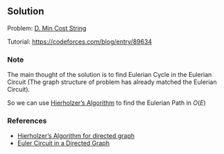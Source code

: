 ## Solution

Problem: [D. Min Cost String](https://codeforces.com/problemset/problem/1511/D)

Tutorial: https://codeforces.com/blog/entry/89634

###  Note
The main thought of the solution is to find Eulerian Cycle in the Eulerian Circuit (The graph structure of problem has already matched the Eulerian Circuit). 

So we can use [Hierholzer’s Algorithm](https://www.geeksforgeeks.org/hierholzers-algorithm-directed-graph/) to find the Eulerian Path in $O(E)$

### References

- [Hierholzer’s Algorithm for directed graph](https://www.geeksforgeeks.org/hierholzers-algorithm-directed-graph/)
- [Euler Circuit in a Directed Graph](https://www.geeksforgeeks.org/euler-circuit-directed-graph/)
